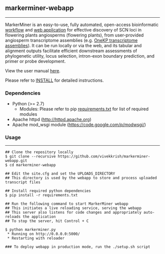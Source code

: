 ## markerminer-webapp
---
MarkerMiner is an easy-to-use, fully automated, open-access bioinformatic
[workflow](https://bitbucket.org/srikarchamala/markerminer) and
[web application](https://github.com/vivekkrish/markerminer-webapp) for
effective discovery of SCN loci in flowering plants angiosperms
(flowering plants), from user-provided angiosperm transcriptome
assemblies (e.g. <a href="http://onekp.com" target="_blank">OneKP
transcriptome assemblies</a>). It can be run locally or via the web,
and its tabular and alignment outputs facilitate efficient downstream
assessments of phylogenetic utility, locus selection, intron-exon boundary
prediction, and primer or probe development.

View the user manual [here](https://bitbucket.org/srikarchamala/markerminer).

Please refer to [INSTALL](https://github.com/vivekkrish/markerminer-webapp/blob/master/INSTALL) for detailed instructions.

### Dependencies

* Python (>= 2.7)
    * Modules: Please refer to pip [requirements.txt](https://github.com/vivekkrish/markerminer-webapp/blob/master/requirements.txt) for list of required modules
* Apache httpd (http://httpd.apache.org)
* Apache mod_wsgi module (https://code.google.com/p/modwsgi/)

### Usage
---
```
## Clone the repository locally
$ git clone --recursive https://github.com/vivekkrish/markerminer-webapp.git
$ cd markerminer-webapp

## Edit the site.cfg and set the UPLOADS_DIRECTORY
## This directory is used by the webapp to store and process uploaded transcript files

## Install required python dependencies
$ pip install -r requirements.txt

## Run the following command to start MarkerMiner webapp
## This initiates a live reloading service, serving the webapp
## This server also listens for code changes and appropriately auto-reloads the application
## To stop the server, hit Control + C

$ python markerminer.py
 * Running on http://0.0.0.0:5000/
 * Restarting with reloader

### To deploy webapp in production mode, run the ./setup.sh script
```
